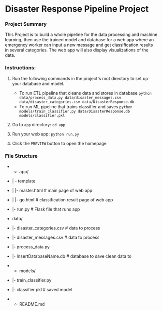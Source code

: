 # Disaster Response Pipeline Project

### Project Summary
This Project is to build a whole pipeline for the data processing and machine learning, then use the trained model and database for a web app where an emergency worker can input a new message and get classification results in several categories. The web app will also display visualizations of the data.

### Instructions:
1. Run the following commands in the project's root directory to set up your database and model.

    - To run ETL pipeline that cleans data and stores in database
        `python data/process_data.py data/disaster_messages.csv data/disaster_categories.csv data/DisasterResponse.db`
    - To run ML pipeline that trains classifier and saves
        `python models/train_classifier.py data/DisasterResponse.db models/classifier.pkl`

2. Go to `app` directory: `cd app`

3. Run your web app: `python run.py`

4. Click the `PREVIEW` button to open the homepage
### File Structure
* - app/
* | - template
* | |- master.html  # main page of web app
* | |- go.html  # classification result page of web app
* |- run.py  # Flask file that runs app

* data/
* |- disaster_categories.csv  # data to process
* |- disaster_messages.csv  # data to process
* |- process_data.py
* |- InsertDatabaseName.db   # database to save clean data to

* - models/
* |- train_classifier.py
* |- classifier.pkl  # saved model 

* - README.md

